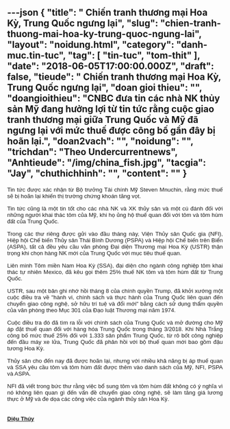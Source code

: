 ---json
{
    "title": " Chiến tranh thương mại Hoa Kỳ, Trung Quốc ngưng lại",
    "slug": "chien-tranh-thuong-mai-hoa-ky-trung-quoc-ngung-lai",
    "layout": "noidung.html",
    "category": "danh-muc.tin-tuc",
    "tag": [
        "tin-tuc",
        "tom-thit"
    ],
    "date": "2018-06-05T17:00:00.000Z",
    "draft": false,
    "tieude": " Chiến tranh thương mại Hoa Kỳ, Trung Quốc ngưng lại",
    "doan gioi thieu": "",
    "doangioithieu": "CNBC đưa tin các nhà NK thủy sản Mỹ đang hưởng lợi từ tin tức rằng cuộc giao tranh thương mại giữa Trung Quốc và Mỹ đã ngưng lại với mức thuế được công bố gần đây bị hoãn lại.",
    "doan2vach": "",
    "noidung": "",
    "trichdan": "Theo Undercurrentnews",
    "Anhtieude": "/img/china_fish.jpg",
    "tacgia": "Jay",
    "chuthichhinh": "",
    "__content__": ""
}
---
<div style="text-align:start">
<div style="text-align:justify">
<p><span style="font-size:13px"><span style="color:#1b1b1b"><span style="font-family:Arial"><span style="background-color:#ffffff"><span style="font-size:10pt">Tin tức được x&aacute;c nhận từ Bộ trưởng T&agrave;i ch&iacute;nh Mỹ Steven Mnuchin, rằng mức thuế sẽ bị ho&atilde;n lại khiến thị trường chứng kho&aacute;n tăng vọt.</span></span></span></span></span></p>

<p><span style="font-size:13px"><span style="color:#1b1b1b"><span style="font-family:Arial"><span style="background-color:#ffffff"><span style="font-size:10pt">Tin tức cũng l&agrave; một tin tốt cho c&aacute;c nh&agrave; NK v&agrave; XK thủy sản v&agrave; một c&uacute; đ&aacute;nh đối với những người khai th&aacute;c t&ocirc;m của Mỹ, khi họ ủng hộ thuế quan đối với t&ocirc;m v&agrave; t&ocirc;m h&ugrave;m đất của Trung Quốc.</span></span></span></span></span></p>

<p><span style="font-size:13px"><span style="color:#1b1b1b"><span style="font-family:Arial"><span style="background-color:#ffffff"><span style="font-size:10pt">Trong c&aacute;c thư ri&ecirc;ng được gửi v&agrave;o đầu th&aacute;ng n&agrave;y, Viện Thủy sản Quốc gia (NFI), Hiệp hội Chế biến Thủy sản Th&aacute;i B&igrave;nh Dương (PSPA) v&agrave; Hiệp hội Chế biến tr&ecirc;n Biển (ASPA), tất cả đều y&ecirc;u cầu văn ph&ograve;ng Đại diện Thương mại Hoa Kỳ (USTR) thận trọng khi chọn h&agrave;ng NK mới của Trung Quốc với mục ti&ecirc;u thuế quan.</span></span></span></span></span></p>

<p><span style="font-size:13px"><span style="color:#1b1b1b"><span style="font-family:Arial"><span style="background-color:#ffffff"><span style="font-size:10pt">Li&ecirc;n minh T&ocirc;m miền Nam Hoa Kỳ (SSA), đại diện cho ng&agrave;nh c&ocirc;ng nghiệp t&ocirc;m khai th&aacute;c tự nhi&ecirc;n Mexico, đ&atilde; k&ecirc;u gọi th&ecirc;m 25% thuế NK t&ocirc;m v&agrave; t&ocirc;m h&ugrave;m đất từ Trung Quốc.</span></span></span></span></span></p>

<p><span style="font-size:13px"><span style="color:#1b1b1b"><span style="font-family:Arial"><span style="background-color:#ffffff"><span style="font-size:10pt">USTR, sau một bản ghi nhớ hồi th&aacute;ng 8 của ch&iacute;nh quyền Trump, đ&atilde; khởi xướng một cuộc điều tra về &quot;h&agrave;nh vi, ch&iacute;nh s&aacute;ch v&agrave; thực h&agrave;nh của Trung Quốc li&ecirc;n quan đến chuyển giao c&ocirc;ng nghệ, sở hữu tr&iacute; tuệ v&agrave; đổi mới&quot; bằng c&aacute;ch sử dụng thẩm quyền của văn ph&ograve;ng theo Mục 301 của Đạo luật Thương mại năm 1974.</span></span></span></span></span></p>

<p><span style="font-size:13px"><span style="color:#1b1b1b"><span style="font-family:Arial"><span style="background-color:#ffffff"><span style="font-size:10pt">Cuộc điều tra đ&oacute; đ&atilde; t&igrave;m ra lỗi với ch&iacute;nh s&aacute;ch của Trung Quốc v&agrave; mở đường cho Mỹ &aacute;p đặt thuế quan đối với h&agrave;ng h&oacute;a Trung Quốc trong th&aacute;ng 3/2018. Khi Nh&agrave; Trắng c&ocirc;ng bố mức thuế 25% đối với 1.333 sản phẩm Trung Quốc, từ r&ocirc; bốt c&ocirc;ng nghiệp đến đầu m&aacute;y xe lửa, Trung Quốc đ&atilde; phản hồi với bộ thuế quan mới bao gồm đậu tương Hoa Kỳ.</span></span></span></span></span></p>

<p><span style="font-size:13px"><span style="color:#1b1b1b"><span style="font-family:Arial"><span style="background-color:#ffffff"><span style="font-size:10pt">Thủy sản cho đến nay đ&atilde; được ho&atilde;n lại, nhưng với nhiều khả năng bị &aacute;p thuế quan v&agrave; SSA y&ecirc;u cầu t&ocirc;m v&agrave; t&ocirc;m h&ugrave;m đất được th&ecirc;m v&agrave;o danh s&aacute;ch của Mỹ, NFI, PSPA v&agrave; ASPA.</span></span></span></span></span></p>

<p><span style="font-size:13px"><span style="color:#1b1b1b"><span style="font-family:Arial"><span style="background-color:#ffffff"><span style="font-size:10pt">NFI đ&atilde; viết trong bức thư rằng việc bổ sung t&ocirc;m v&agrave; t&ocirc;m h&ugrave;m đất kh&ocirc;ng c&oacute; &yacute; nghĩa v&igrave; n&oacute; kh&ocirc;ng li&ecirc;n quan g&igrave; đến vấn đề chuyển giao c&ocirc;ng nghệ, sẽ l&agrave;m tăng gi&aacute; lương thực ở Mỹ v&agrave; đe dọa c&aacute;c c&ocirc;ng việc của ng&agrave;nh thủy sản Hoa Kỳ.</span></span></span></span></span></p>
</div>
</div>

<div style="text-align:start">&nbsp;</div>

<div style="text-align:left"><span style="font-size:13px"><span style="color:#1b1b1b"><span style="font-family:Arial"><span style="background-color:#ffffff"><a class="TitleAuthor" href="http://vasep.com.vn/1368/Ban-Bien-Tap/BTV-Nguyen-Thi-Dieu-Thuy.htm" id="tooltip_TinAuthorNew1368" style="transition:color 0.3s ease-out; text-decoration:underline; font-style:normal; font-variant:normal; font-weight:bold; font-stretch:normal; font-size:13px; font-family:Arial; color:#1b1b1b; line-height:16px">Diệu Th&uacute;y</a></span></span></span></span></div>

<div style="text-align:left">&nbsp;</div>
